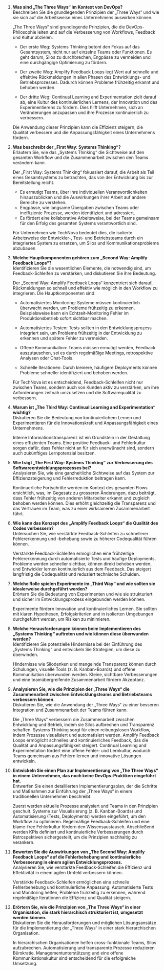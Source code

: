 1. **Was sind „The Three Ways“ im Kontext von DevOps?**  
   Beschreiben Sie die grundlegenden Prinzipien der „Three Ways“ und wie sie sich auf die Arbeitsweise eines Unternehmens auswirken können.

   „The Three Ways“ sind grundlegende Prinzipien, die die DevOps-Philosophie leiten und auf die Verbesserung von Workflows, Feedback und Kultur abzielen.

   - Der erste Weg: Systems Thinking betont den Fokus auf das Gesamtsystem, nicht nur auf einzelne Teams oder Funktionen. Es geht darum, Silos zu durchbrechen, Engpässe zu vermeiden und eine durchgängige Optimierung zu fördern.

   - Der zweite Weg: Amplify Feedback Loops legt Wert auf schnelle und effektive Rückmeldungen in allen Phasen des Entwicklungs- und Betriebsprozesses. Dadurch können Probleme frühzeitig erkannt und behoben werden.

   - Der dritte Weg: Continual Learning and Experimentation zielt darauf ab, eine Kultur des kontinuierlichen Lernens, der Innovation und des Experimentierens zu fördern. Dies hilft Unternehmen, sich an Veränderungen anzupassen und ihre Prozesse kontinuierlich zu verbessern.

   Die Anwendung dieser Prinzipien kann die Effizienz steigern, die Qualität verbessern und die Anpassungsfähigkeit eines Unternehmens fördern.

2. **Was beschreibt der „First Way: Systems Thinking“?**  
   Erläutern Sie, wie das „Systems Thinking“ die Sichtweise auf den gesamten Workflow und die Zusammenarbeit zwischen den Teams verändern kann.

   Der „First Way: Systems Thinking“ fokussiert darauf, die Arbeit als Teil eines Gesamtsystems zu betrachten, das von der Entwicklung bis zur Bereitstellung reicht.

   - Es ermutigt Teams, über ihre individuellen Verantwortlichkeiten hinauszublicken und die Auswirkungen ihrer Arbeit auf andere Bereiche zu verstehen.
   - Engpässe, wie langsame Übergaben zwischen Teams oder ineffiziente Prozesse, werden identifiziert und adressiert.
   - Es fördert eine kollaborative Arbeitsweise, bei der Teams gemeinsam für den Erfolg des gesamten Systems verantwortlich sind.

   Für Unternehmen wie TechNova bedeutet dies, die isolierte Arbeitsweise der Entwickler-, Test- und Betriebsteams durch ein integriertes System zu ersetzen, um Silos und Kommunikationsprobleme abzubauen.

3. **Welche Hauptkomponenten gehören zum „Second Way: Amplify Feedback Loops“?**  
   Identifizieren Sie die wesentlichen Elemente, die notwendig sind, um Feedback-Schleifen zu verstärken, und diskutieren Sie ihre Bedeutung.

   Der „Second Way: Amplify Feedback Loops“ konzentriert sich darauf, Rückmeldungen so schnell und effektiv wie möglich in den Workflow zu integrieren. Die Hauptkomponenten sind:

   - Automatisiertes Monitoring: Systeme müssen kontinuierlich überwacht werden, um Probleme frühzeitig zu erkennen. Beispielsweise kann ein Echtzeit-Monitoring Fehler im Produktionsbetrieb sofort sichtbar machen.

   - Automatisiertes Testen: Tests sollten in den Entwicklungsprozess integriert sein, um Probleme frühzeitig in der Entwicklung zu erkennen und spätere Fehler zu vermeiden.

   - Offene Kommunikation: Teams müssen ermutigt werden, Feedback auszutauschen, sei es durch regelmäßige Meetings, retrospektive Analysen oder Chat-Tools.

   - Schnelle Iterationen: Durch kleinere, häufigere Deployments können Probleme schneller identifiziert und behoben werden.

   Für TechNova ist es entscheidend, Feedback-Schleifen nicht nur zwischen Teams, sondern auch von Kunden aktiv zu verstärken, um ihre Anforderungen zeitnah umzusetzen und die Softwarequalität zu verbessern.

4. **Warum ist „The Third Way: Continual Learning and Experimentation“ wichtig?**  
   Diskutieren Sie die Bedeutung von kontinuierlichem Lernen und Experimentieren für die Innovationskraft und Anpassungsfähigkeit eines Unternehmens.

   Interne Informationstransparenz ist ein Grundstein in der Gestaltung eines effizienten Teams. Eine positive Feedback- und Fehlerkultur sorgen dafür, dass Fehler nicht an für sich unerwünscht sind, sondern auch zukünftiges Lernpotenzial besitzen.

5. **Wie trägt „The First Way: Systems Thinking“ zur Verbesserung des Softwareentwicklungsprozesses bei?**  
   Analysieren Sie, wie eine ganzheitliche Sichtweise auf das System zur Effizienzsteigerung und Fehlerreduktion beitragen kann.

   Kontinuerliche Fortschritte werden im Kontext des gesamten Flows ersichtlich, was, im Gegesatz zu grosseren Änderungen, dazu beiträgt, dass Fehler frühzeitig von anderen Mitarbeiter erkannt und zugleich behoben werden können. Dies erhöht gleichzeitig die Transparenz und das Vertrauen im Team, was zu einer wirksameren Zusammenarbeit führt.

6. **Wie kann das Konzept des „Amplify Feedback Loops“ die Qualität des Codes verbessern?**  
   Untersuchen Sie, wie verstärkte Feedback-Schleifen zu schnellerer Fehlererkennung und -behebung sowie zu höherer Codequalität führen können.

   Verstärkte Feedback-Schleifen ermöglichen eine frühzeitige Fehlererkennung durch automatisierte Tests und häufige Deployments. Probleme werden schneller sichtbar, können direkt behoben werden, und Entwickler lernen kontinuierlich aus dem Feedback. Das steigert langfristig die Codequalität und reduziert technische Schulden.

7. **Welche Rolle spielen Experimente im „Third Way“ und wie sollten sie idealerweise durchgeführt werden?**  
   Erörtern Sie die Bedeutung von Experimenten und wie sie strukturiert und sicher im Entwicklungsprozess eingebunden werden können.

   Experimente fördern Innovation und kontinuierliches Lernen. Sie sollten mit klaren Hypothesen, Erfolgskriterien und in isolierten Umgebungen durchgeführt werden, um Risiken zu minimieren.

8. **Welche Herausforderungen können beim Implementieren des „Systems Thinking“ auftreten und wie können diese überwunden werden?**  
   Identifizieren Sie potenzielle Hindernisse bei der Einführung des „Systems Thinking“ und entwickeln Sie Strategien, um diese zu überwinden.

   Hindernisse wie Silodenken und mangelnde Transparenz können durch Schulungen, visuelle Tools (z. B. Kanban-Boards) und offene Kommunikation überwunden werden. Kleine, sichtbare Verbesserungen und eine teamübergreifende Zusammenarbeit fördern Akzeptanz.

9. **Analysieren Sie, wie die Prinzipien der „Three Ways“ die Zusammenarbeit zwischen Entwicklungsteams und Betriebsteams verbessern können.**  
   Diskutieren Sie, wie die Anwendung der „Three Ways“ zu einer besseren Integration und Zusammenarbeit der Teams führen kann.

   Die „Three Ways“ verbessern die Zusammenarbeit zwischen Entwicklung und Betrieb, indem sie Silos aufbrechen und Transparenz schaffen. Systems Thinking sorgt für einen reibungslosen Workflow, indem Prozesse visualisiert und automatisiert werden. Amplify Feedback Loops ermöglicht schnelles und kontinuierliches Feedback, das die Qualität und Anpassungsfähigkeit steigert. Continual Learning and Experimentation fördert eine offene Fehler- und Lernkultur, wodurch Teams gemeinsam aus Fehlern lernen und innovative Lösungen entwickeln.

10. **Entwickeln Sie einen Plan zur Implementierung von „The Three Ways“ in einem Unternehmen, das noch keine DevOps-Praktiken eingeführt hat.**  
    Entwerfen Sie einen detaillierten Implementierungsplan, der die Schritte und Maßnahmen zur Einführung der „Three Ways“ in einem traditionellen Unternehmen beschreibt.

    Zuerst werden aktuelle Prozesse analysiert und Teams in den Prinzipien geschult. Systeme zur Visualisierung (z. B. Kanban-Boards) und Automatisierung (Tests, Deployments) werden eingeführt, um den Workflow zu optimieren. Regelmäßige Feedback-Schleifen und eine blame-free Fehlerkultur fördern den Wissensaustausch. Abschließend werden KPIs definiert und kontinuierliche Verbesserungen durch Retrospektiven sichergestellt, um die Prinzipien nachhaltig zu verankern.

11. **Bewerten Sie die Auswirkungen von „The Second Way: Amplify Feedback Loops“ auf die Fehlerbehebung und kontinuierliche Verbesserung in einem agilen Entwicklungsprozess.**  
    Analysieren Sie, wie verstärkte Feedback-Schleifen die Effizienz und Effektivität in einem agilen Umfeld verbessern können.

    Verstärkte Feedback-Schleifen ermöglichen eine schnelle Fehlerbehebung und kontinuierliche Anpassung. Automatisierte Tests und Monitoring helfen, Probleme frühzeitig zu erkennen, während regelmäßige Iterationen die Effizienz und Qualität steigern.

12. **Erörtern Sie, wie die Prinzipien von „The Three Ways“ in einer Organisation, die stark hierarchisch strukturiert ist, umgesetzt werden können.**  
    Diskutieren Sie die Herausforderungen und möglichen Lösungsansätze für die Implementierung der „Three Ways“ in einer stark hierarchischen Organisation.

    In hierarchischen Organisationen helfen cross-funktionale Teams, Silos aufzubrechen. Automatisierung und transparente Prozesse reduzieren Bürokratie. Managementunterstützung und eine offene Kommunikationskultur sind entscheidend für die erfolgreiche Umsetzung.
